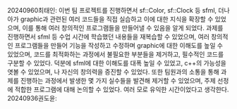 20240960최태인: 이번 팀 프로젝트를 진행하면서 sf::Color, sf::Clock 등 sfml, 더나아가 graphic과 관련된 여러 코드들을 직접 실습하고 이에 대한 지식을 확장할 수 있었으며, 이를 통해 여러 창의적인 프로그램들을 만들어낼 수 있음을 알게 되었다. 과제를 진행하면서 sfml 등 수업 시간에 학습했던 내용들을 재복습할 수 있었으며, 여러 창의적인 프로그램들을 만들어 기능을 작성하고 수정하며 graphic에 대한 이해도를 높일 수 있었으며, 코드를 최적화하는 과정에서 불필요한 부분들을 제거하고, 필수적인 코드를 구분할 수 있었다. 덕분에 sfml에 대한 이해도를 대폭 높일 수 있었고, c++의 가능성을 엿볼 수 있었으며, 나 자신의 창의력을 증진할 수 있었다. 또한 팀원과의 소통을 통해 과제를 진행하는 과정에서 발생한 몇 가지 실수들을 발견해 제거할 수 있었으며, 주제 선정에 적합한 프로그램에 대해 논의할 수 있었다. 여러 모로 유익한 시간이었다고 생각한다.
20240936권도윤: 
